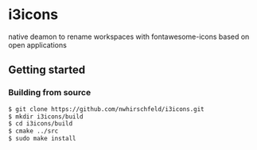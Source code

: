 # i3icons
native deamon to rename workspaces with fontawesome-icons based on open applications


## Getting started

### Building from source

  ~~~ sh
  $ git clone https://github.com/nwhirschfeld/i3icons.git 
  $ mkdir i3icons/build
  $ cd i3icons/build
  $ cmake ../src
  $ sudo make install
  ~~~
